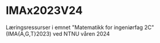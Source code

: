 # IMAx2023V24
Læringsressurser i emnet "Matematikk for ingeniørfag 2C" (IMA{A,G,T}2023) ved NTNU våren 2024
